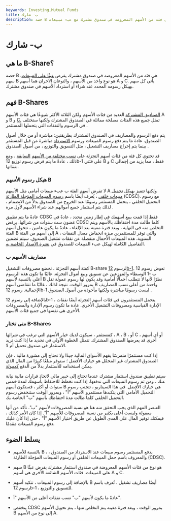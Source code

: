 ```yaml
---
keywords: Investing,Mutual Funds
title: ب- شارك
description: حصة B هي فئة من الأسهم المعروضة في صندوق مشترك مع عبء مبيعات.
---
```


# ب- شارك
## ما هي B-Share؟

حصة B هي فئة من الأسهم المعروضة في صندوق مشترك يفرض [عبئًا على المبيعات](/load). سهم B هو نوع واحد من الأسهم ، والنوعان الآخران هما أسهم A و C. يأتي كل سهم بهيكل رسومه المحدد عند شراء أو استرداد الأسهم في صندوق مشترك.

## فهم B-Shares

[الصناديق المشتركة](/mutualfund) العديد من فئات الأسهم ولكن الثلاثة الأكثر شيوعًا هي فئات الأسهم A [و](/classashares) B و [C.](/cshare) تمثل جميع هذه الفئات مصلحة مماثلة في الصندوق المشترك ولكنها ستختلف في الرسوم والنفقات التي يتحملها المستثمر .

يتم دفع الرسوم والمصاريف في الصندوق المشترك بطريقتين: مباشرة أو من خلال أصول الصندوق. عادة ما يتم دفع رسوم المبيعات ورسوم [الاسترداد](/redemption) مباشرة من قبل المستثمر بينما يتم إخراج مصاريف التشغيل ، مثل التسويق والتوزيع ، من أصول الصندوق .

قد تحتوي كل فئة من فئات أسهم التجزئة على [نسب مختلفة من الأسهم](/expenseratio) [السابقة](/expenseratio) ، ومع ذلك ، عادةً ما يتم فرض رسوم توزيع 12b-1 على فئتي B و C فقط ، مما يزيد من إجمالي نفقاتها.

### هيكل رسوم الأسهم B

لا تفرض أسهم الفئة ب عبء مبيعات أمامي مثل الأسهم A ولكنها تتميز بهيكل [تحميل مبيعات خلفي](/back-end-load) ، يُعرف أيضًا باسم [رسوم المبيعات المؤجلة الطارئة](/cdsc) (CDSC). مع رسوم التحميل الخلفي ، يتحمل المستثمر رسومًا عند الخروج من الصندوق بدلاً من الانضمام ، لذلك يتم استثمار جميع أموالهم عند شراء الأسهم لأول مرة .

عادةً ما يتم تطبيق CDSC فقط إذا قمت ببيع أسهمك في إطار زمني محدد ، عادةً في غضون ست سنوات من شرائها. يرفض CDSC كلما طالت مدة احتفاظك بالأسهم ويتم التخلص منه في النهاية ، وبعد فترة معينة بعد الإلغاء ، عادةً ما يكون عامين ، تتحول أسهم الفئة B إلى أسهم من الفئة A ، والتي توفر للمستثمرين ميزة انخفاض معدل النفقات السنوية. هذه المبيعات الأحمال منفصلة عن نفقات تشغيل الصندوق. سيتم تضمين التفاصيل الكاملة لهيكل عبء المبيعات للصندوق في [نشرة الإصدار الخاصة به](/prospectus).

### مصاريف الأسهم ب

كفئة أسهم التجزئة ، تخضع مصروفات التشغيل B-share لرسوم [12b-1](/12b-1fees). تعوض رسوم 12 ب -1 الوسطاء والموزعين عن تسويق وبيع أموال التجزئة. غالبًا ما تكون هذه الرسوم أعلى بالنسبة لأسهم B نظرًا لأنها لا تتطلب أحمالًا أمامية وقد يكون لها رسوم عمولة تقل بمرور الوقت. نتيجة لذلك ، غالبًا ما تتقاضى أسهم B واحدة من أعلى نسب المصاريف الإجمالية. رسوم 12b-1 ليست رسومًا مباشرة ولكنها مأخوذة من أصول الصندوق .

بالإضافة إلى رسوم 12b-1 ، يتحمل المستثمرون في فئات أسهم التجزئة أيضًا نفقات الإدارة القياسية ومصروفات التشغيل الأخرى. عادة ما تكون رسوم الإدارة والمصروفات الأخرى هي نفسها في جميع فئات الأسهم.

### متى تختار B-Shares

كمستثمر ، سيكون لديك خيار الأسهم التي ترغب في شرائها ، A ، B ، أو C ، أو أي أسهم أخرى قد يعرضها الصندوق المشترك. تتمثل الخطوة الأولى في تحديد ما إذا كنت تريد الاستثمار في صندوق تحميل أم لا.

إذا كنت مستثمرًا متمرسًا يفهم الأسواق المالية جيدًا ولا تحتاج إلى مشورة مالية ، فإن الصندوق المشترك غير المحمّل هو خيارك الأفضل ؛ ستوفر مبلغًا كبيرًا من المال الذي يمكن استخدامه للاستثمار بدلاً من الدفع [كعمولة](/commission).

سيتم تطبيق صندوق استثمار مشترك عندما تحتاج إلى خبير مالي لاتخاذ قرارات مالية نيابة عنك ، ومن ثم رسوم المبيعات التي تدفعها. إذا كنت تخطط للاحتفاظ بأسهمك لمدة خمس سنوات أو أكثر ، فستكون أسهم B هي خيارك الأفضل. في هذا السيناريو ، تتجنب رسوم التحميل الأمامي التي يتكبدها مستثمرو الأسهم "أ" ، وبمرور الوقت ستنخفض رسوم التحميل الخلفي كلما طالت مدة احتفاظك بأسهم "ب" الخاصة بك.

العنصر المهم الذي يجب التحقق منه هنا هو نسبة المصروفات لأسهم "ب". تأكد من أنها معقولة وليست أعلى بكثير من نسبة المصروفات للأسهم "أ". إذا كان الأمر كذلك ، فيمكنك توفير المال على المدى الطويل عن طريق اختيار الأسهم "أ" ، حتى إذا كان عليك دفع رسوم المبيعات مقدمًا.

## يسلط الضوء

- بالنسبة للأسهم B ، يدفع المستثمر رسوم مبيعات عند الاسترداد من الصندوق ، والمعروف باسم حمل المبيعات الخلفي أو رسوم المبيعات المؤجلة الطارئة (CDSC).

- سهم B هو نوع من فئات الأسهم المعروضة في صندوق استثمار مشترك يفرض عبئًا على المبيعات. فئات الأسهم الشائعة الأخرى هي أسهم A و C.

- بالإضافة إلى رسوم المبيعات ، تتكبد أسهم B أيضًا مصاريف تشغيل ، تُعرف باسم رسوم 12b-1 ، للتسويق والتوزيع.

- عادةً ما يكون لأسهم "ب" نسب نفقات أعلى من الأسهم "أ".

- ينخفض CDSC بمرور الوقت ، وبعد فترة معينة يتم التخلص منها ، يتم تحويل الأسهم B إلى نوع من الأسهم A.

